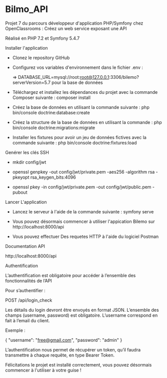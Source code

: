 # Bilmo_API
Projet 7 du parcours développeur d'application PHP/Symfony chez OpenClassrooms : Créez un web service exposant une API

Réalisé en PHP 7.2 et Symfony 5.4.7

Installer l'application

- Clonez le repository GitHub

- Configurez vos variables d'environnement dans le fichier .env :    
  
  => DATABASE_URL=mysql://root:root@127.0.0.1:3306/bilemo?serverVersion=5.7 pour la base de données
  
- Téléchargez et installez les dépendances du projet avec la commande Composer suivante : composer install

- Créez la base de données en utilisant la commande suivante : php bin/console doctrine:database:create

- Créez la structure de la base de données en utilisant la commande : php bin/console doctrine:migrations:migrate

- Installer les fixtures pour avoir un jeu de données fictives avec la commande suivante : php bin/console doctrine:fixtures:load

Genérer les clés SSH
- mkdir config/jwt

- openssl genpkey -out config/jwt/private.pem -aes256 -algorithm rsa -pkeyopt rsa_keygen_bits:4096 
 
- openssl pkey -in config/jwt/private.pem -out config/jwt/public.pem -pubout

Lancer L'application
- Lancez le serveur à l'aide de la commande suivante : symfony serve 

- Vous pouvez désormais commencer à utiliser l'appication Bilemo sur http://localhost:8000/api

- Vous pouvez effectuer Des requetes HTTP à l'aide du logiciel Postman  

Documentation API

http://localhost:8000/api



Authentification

L’authentification est obligatoire pour accéder à l’ensemble des fonctionnalités de l’API

Pour s’authentifier :

POST /api/login_check

Les détails du login devront être envoyés en format JSON. L’ensemble des champs (username, password) est obligatoire. L’username correspond en fait à l’email du client.

Exemple :

{ 
    "username": "free@gmail.com", 
    "password": "admin"
}

L’authentification nous permet de récupérer un token, qu’il faudra transmettre à chaque requête, en type Bearer Token.



Félicitations le projet est installé correctement, vous pouvez désormais commencer à l'utiliser à votre guise !
